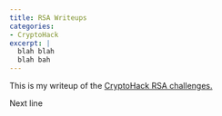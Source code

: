 ```yaml
---
title: RSA Writeups
categories:
- CryptoHack
excerpt: |
  blah blah
  blah bah
---
```


This is my writeup of the [CryptoHack RSA challenges.](https://cryptohack.org/challenges/rsa)


Next line
